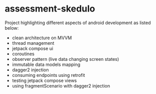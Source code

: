# assessment-skedulo
Project highlighting different aspects of android development as listed below:
- clean architecture on MVVM
- thread management
- jetpack compose ui
- coroutines
- observer pattern (live data changing screen states)
- immutable data models mapping
- dagger2 injection
- consuming endpoints using retrofit
- testing jetpack compose views
- using fragmentScenario with dagger2 injection